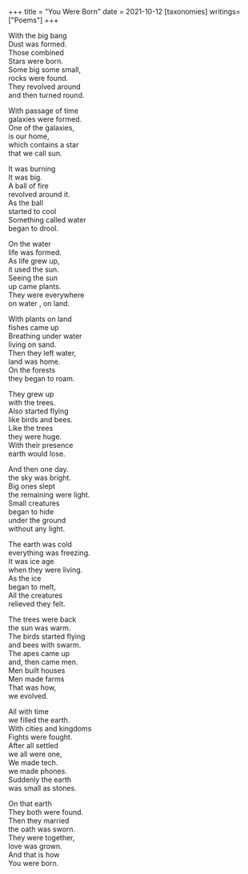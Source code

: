 +++
title = "You Were Born"
date = 2021-10-12
[taxonomies]
writings=["Poems"]
+++

With the big bang   
Dust was formed.  
Those combined  
Stars were born.  
Some big some small,  
rocks were found.  
They revolved around  
and then turned round.  
  
With passage of time   
galaxies were formed.  
One of the galaxies,  
is our home,  
which contains a star  
that we call sun.  
  
It was burning  
It was big.  
A ball of fire  
revolved around it.  
As the ball   
started to cool  
Something called water  
began to drool.  
  
On the water  
life was formed.  
As life grew up,  
it used the sun.  
Seeing the sun  
up came plants.  
They were everywhere  
on water , on land.  
  
With plants on land  
fishes came up  
Breathing under water  
living on sand.  
Then they left water,  
land was home.  
On the forests   
they began to roam.  
  
They grew up  
with the trees.  
Also started flying  
like birds and bees.  
Like the trees   
they were huge.  
With their presence  
earth would lose.  
  
And then one day.  
the sky was bright.  
Big ones slept  
the remaining were light.  
Small creatures   
began to hide  
under the ground  
without any light.  
  
The earth was cold  
everything was freezing.  
It was ice age   
when they were living.  
As the ice  
began to melt,  
All the creatures  
relieved they felt.  
  
The trees were back  
the sun was warm.  
The birds started flying  
and bees with swarm.  
The apes came up  
and, then came men.  
Men built houses  
Men made farms  
That was how,  
we evolved.  
  
All with time  
we filled the earth.  
With cities and kingdoms  
Fights were fought.  
After all settled  
we all were one,  
We made tech.  
we made phones.  
Suddenly the earth  
was small as stones.  
  
On that earth  
They both were found.  
Then they married  
the oath was sworn.  
They were together,  
love was grown.  
And that is how   
You were born.  
  
  
  
  
  
  
  
  
